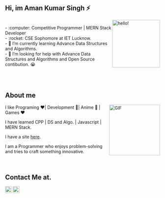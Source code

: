 ## Hi, im Aman Kumar Singh ⚡


 <img width="155" alt="hello!" align="right" src="https://giffiles.alphacoders.com/956/9562.gif">


<br>
- :computer: Competitive Programmer | MERN Stack Developer<br>
- :rocket: CSE Sophomore at IET Lucknow.<br>
- 🌱 I’m currently learning Advance Data Structures and Algorithms.<br> 
- 🤔 I’m looking for help with Advance Data Structures and Algorithms and Open Source contibution. 😭<br>
<br><br><br>

## About me

<img align="right" height="165" alt="GIF" src="https://media.giphy.com/media/836HiJc7pgzy8iNXCn/giphy.gif" />

I like Programing ❤️| Development 💙| Anime 💚 | Games ❤️

I have learned CPP | DS and Algo. | Javascript | MERN Stack.

I have a site [here](http://www.maskmanlucifer.live/).

I am a Programmer who enjoys problem-solving and tries to craft something innovative.
<br><br><br>

## Contact Me at.
<a href="https://www.linkedin.com/in/markamansingh/">
  <img align="left" alt="Aman's LinkdeIN" width="22px" src="https://cdn.jsdelivr.net/npm/simple-icons@v3/icons/linkedin.svg" />
</a>
<a href="https://www.instagram.com/maskman_lucifer/">
  <img align="left" alt="Aman's Instagram" width="22px" src="https://cdn.jsdelivr.net/npm/simple-icons@v3/icons/instagram.svg" />
</a>
